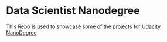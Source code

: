 # Data Scientist Nanodegree

This Repo is used to showcase some of the projects for [Udacity NanoDegree](https://www.udacity.com/course/data-scientist-nanodegree--nd025)
